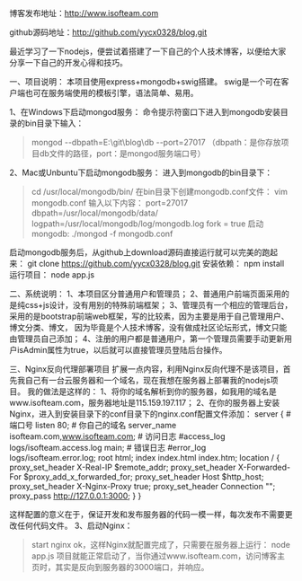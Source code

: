 博客发布地址：http://www.isofteam.com

github源码地址：http://github.com/yycx0328/blog.git

最近学习了一下nodejs，便尝试着搭建了一下自己的个人技术博客，以便给大家分享一下自己的开发心得和技巧。

一、项目说明： 本项目使用express+mongodb+swig搭建。 swig是一个可在客户端也可在服务端使用的模板引擎，语法简单、易用。

1、在Windows下启动mongod服务： 命令提示符窗口下进入到mongodb安装目录的bin目录下输入：
> mongod --dbpath=E:\git\blog\db --port=27017 （dbpath：是你存放项目db文件的路径，port：是mongod服务端口号）

2、Mac或Unbuntu下启动mongodb服务： 进入到mongodb的bin目录下：
> cd /usr/local/mongodb/bin/
在bin目录下创建mongodb.conf文件：
> vim mongodb.conf
输入以下内容：
port=27017
dbpath=/usr/local/mongodb/data/
logpath=/usr/local/mongodb/log/mongodb.log
fork = true
启动mongodb:
> ./mongod -f mongodb.conf

启动mongodb服务后，从github上download源码直接运行就可以完美的跑起来：
git clone https://github.com/yycx0328/blog.git 安装依赖： npm install 运行项目： node app.js

二、系统说明：
1、本项目区分普通用户和管理员；
2、普通用户前端页面采用的是纯css+js设计，没有用别的特殊前端框架；
3、管理员有一个相应的管理后台，采用的是bootstrap前端web框架，写的比较素，因为主要是用于自己管理用户、博文分类、博文，
因为毕竟是个人技术博客，没有做成社区论坛形式，博文只能由管理员自己添加；
4、注册的用户都是普通用户，第一个管理员需要手动更新用户isAdmin属性为true，以后就可以直接管理员登陆后台操作。

三、Nginx反向代理部署项目
扩展一点内容，利用Nginx反向代理不是该项目，首先我自己有一台云服务器和一个域名，现在我想在服务器上部署我的nodejs项目。
我的做法是这样的：
1、将你的域名解析到你的服务器，如我用的域名是www.isofteam.com，服务器地址是115.159.197.117；
2、在你的服务器上安装Nginx，进入到安装目录下的conf目录下的nginx.conf配置文件添加：
server {
     # 端口号
     listen 80;
     # 你自己的域名
     server_name isofteam.com,www.isofteam.com;
     # 访问日志
     #access_log logs/isofteam.access.log main;
     # 错误日志
     #error_log logs/isofteam.error.log; root html; index index.html index.htm;
   location / {
    proxy_set_header   X-Real-IP        $remote_addr;
    proxy_set_header   X-Forwarded-For  $proxy_add_x_forwarded_for;
    proxy_set_header   Host             $http_host;
    proxy_set_header   X-Nginx-Proxy    true;
    proxy_set_header   Connection       "";
    proxy_pass  http://127.0.0.1:3000;
   }
}

这样配置的意义在于，保证开发和发布服务器的代码一模一样，每次发布不需要更改任何代码文件。
3、启动Nginx：
> start nginx
ok，这样Nginx就配置完成了，只需要在服务器上运行：
> node app.js
项目就能正常启动了，当你通过www.isofteam.com，访问博客主页时，其实是反向到服务器的3000端口，并响应。